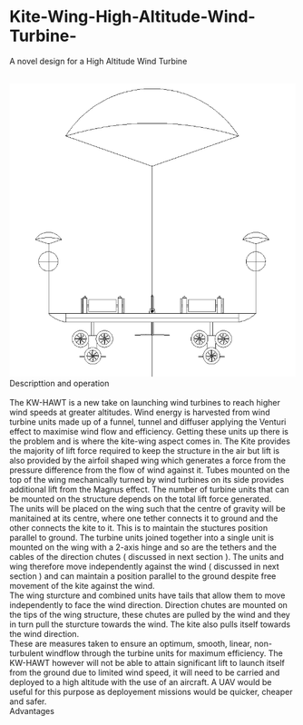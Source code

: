# Kite-Wing-High-Altitude-Wind-Turbine-
A novel design for a High Altitude Wind Turbine 
<br>
<br>


![alt text](https://github.com/Aightm8/Kite-Wing-High-Altitude-Wind-Turbine-/blob/master/Kite%20Wing%20HAWT%20white%20background.PNG)
<br>
Descripttion and operation
<br>
<br>
The KW-HAWT is a new take on launching wind turbines to reach higher wind speeds at greater altitudes. Wind energy is harvested from wind turbine units made up of a funnel, tunnel and diffuser applying the Venturi effect to maximise wind flow and efficiency. Getting these units up there is the problem and is where the kite-wing aspect comes in. The Kite provides the majority of lift force required to keep the structure in the air but lift is also provided by the airfoil shaped wing which generates a force from the pressure difference from the flow of wind against it. Tubes mounted on the top of the wing mechanically turned by wind turbines on its side provides additional lift from the Magnus effect. The number of turbine units that can be mounted on the structure depends on the total lift force generated. <br>
The units will be placed on the wing such that the centre of gravity will be manitained at its centre, where one tether connects it to ground and the other connects the kite to it. This is to maintain the stuctures position parallel to ground. The turbine units joined together into a single unit is mounted on the wing with a 2-axis hinge and so are the tethers and the cables of the direction chutes ( discussed in next section ). The units and wing therefore move independently against the wind ( discussed in next section ) and can maintain a position parallel to the ground despite free movement of the kite against the wind. <br>
The wing sturcture and combined units have tails that allow them to move independently to face the wind direction. Direction chutes are mounted on the tips of the wing structure, these chutes are pulled by the wind and they in turn pull the sturcture towards the wind. The kite also pulls itself towards the wind direction. <br>
These are measures taken to ensure an optimum, smooth, linear, non-turbulent windflow through the turbine units for maximum efficiency.
The KW-HAWT however will not be able to attain significant lift to launch itself from the ground due to limited wind speed, it will need to be carried and deployed to a high altitude with the use of an aircraft. A UAV would be useful for this purpose as deployement missions would be quicker, cheaper and safer.
<br>
Advantages


